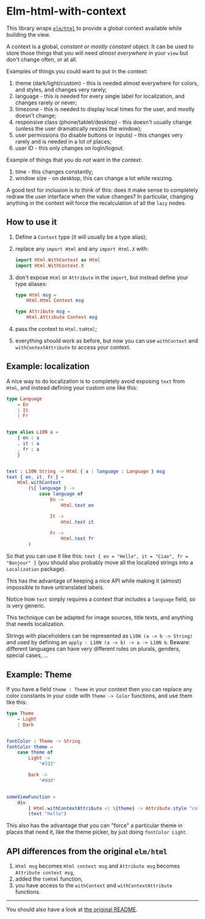 # Elm-html-with-context

This library wraps [`elm/html`](https://package.elm-lang.org/packages/elm/html/latest/) to provide a global context available while building the view.

A context is a global, _constant or mostly constant_ object. It can be used to store those things that you will need _almost everywhere_ in your `view` but don't change often, or at all.

Examples of things you could want to put in the context:

1. theme (dark/light/custom) - this is needed almost everywhere for colors, and styles, and changes very rarely;
2. language - this is needed for every single label for localization, and changes rarely or never;
3. timezone - this is needed to display local times for the user, and mostly doesn't change;
4. responsive class (phone/tablet/desktop) - this doesn't usually change (unless the user dramatically resizes the window);
5. user permissions (to disable buttons or inputs) - this changes very rarely and is needed in a lot of places;
6. user ID - this only changes on login/logout.

Example of things that you do _not_ want in the context:

1. time - this changes constantly;
2. window size - on desktop, this can change a lot while resizing.

A good test for inclusion is to think of this: does it make sense to completely redraw the user interface when the value changes? In particular, changing anything in the context will force the recalculation of all the `lazy` nodes.

## How to use it

1. Define a `Context` type (it will usually be a type alias);
2. replace any `import Html` and any `import Html.X` with:

   ```elm
   import Html.WithContext as Html
   import Html.WithContext.X
   ```

3. don't expose `Html` or `Attribute` in the `import`, but instead define your type aliases:

   ```elm
   type Html msg =
       Html.Html Context msg

   type Attribute msg =
       Html.Attribute Context msg
   ```

4. pass the context to `Html.toHtml`;
5. everything should work as before, but now you can use `withContext` and `withContextAttribute` to access your context.

## Example: localization

A nice way to do localization is to completely avoid exposing `text` from `Html`, and instead defining your custom one like this:

```elm
type Language
    = En
    | It
    | Fr


type alias L10N a =
    { en : a
    , it : a
    , fr : a
    }


text : L10N String -> Html { a | language : Language } msg
text { en, it, fr } =
    Html.withContext
        (\{ language } ->
            case language of
                En ->
                    Html.text en

                It ->
                    Html.text it

                Fr ->
                    Html.text fr
        )
```

So that you can use it like this: `text { en = "Hello", it = "Ciao", fr = "Bonjour" }` (you should also probably move all the localized strings into a `Localization` package).

This has the advantage of keeping a nice API while making it (almost) impossible to have untranslated labels.

Notice how `text` simply requires a context that includes a `language` field, so is very generic.

This technique can be adapted for image sources, title texts, and anything that needs localization.

Strings with placeholders can be represented as `L10N (a -> b -> String)` and used by defining an `apply : L10N (a -> b) -> a -> L10N b`. Beware: different languages can have very different rules on plurals, genders, special cases, ...

## Example: Theme

If you have a field `theme : Theme` in your context then you can replace any color constants in your code with `Theme -> Color` functions, and use them like this:

```elm
type Theme
    = Light
    | Dark


fontColor : Theme -> String
fontColor theme =
    case theme of
        Light ->
            "#333"

        Dark ->
            "#ddd"


someViewFunction =
    div
        [ Html.withContextAttribute <| \{theme} -> Attribute.style "color" <| fontColor theme ]
        (text "Hello")
```

This also has the advantage that you can "force" a particular theme in places that need it, like the theme picker, by just doing `fontColor Light`.

## API differences from the original `elm/html`

1. `Html msg` becomes `Html context msg` and `Attribute msg` becomes `Attribute context msg`,
2. added the `toHtml` function,
3. you have access to the `withContext` and `withContextAttribute` functions.

---

You should also have a look at [the original README](https://package.elm-lang.org/packages/elm/html/latest/).
